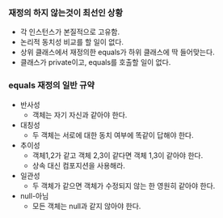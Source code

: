 ### 재정의 하지 않는것이 최선인 상황
* 각 인스턴스가 본질적으로 고유함.
* 논리적 동치성 비교를 할 일이 없다.
* 상위 클래스에서 재정의한 equals가 하위 클래스에 딱 들어맞는다.
* 클래스가 private이고, equals를 호출할 일이 없다.

### equals 재정의 일반 규약
* 반사성
  * 객체는 자기 자신과 같아야 한다.
* 대칭성
  * 두 객체는 서로에 대한 동치 여부에 똑같이 답해야 한다.
* 추이성
  * 객체1,2가 같고 객체 2,3이 같다면 객체 1,3이 같아야 한다.
  * 상속 대신 컴포지션을 사용해라.
* 일관성
  * 두 객체가 같으면 객체가 수정되지 않는 한 영원히 같아야 한다.
* null-아님
  * 모든 객체는 null과 같지 않아야 한다.
